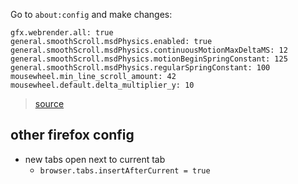 Go to `about:config` and make changes:

```
gfx.webrender.all: true
general.smoothScroll.msdPhysics.enabled: true
general.smoothScroll.msdPhysics.continuousMotionMaxDeltaMS: 12
general.smoothScroll.msdPhysics.motionBeginSpringConstant: 125
general.smoothScroll.msdPhysics.regularSpringConstant: 100
mousewheel.min_line_scroll_amount: 42
mousewheel.default.delta_multiplier_y: 10
```

> [source](https://www.reddit.com/r/firefox/comments/mq9g52/linux_firefox_performancemacos_like_mouse_wheel/)

## other firefox config

* new tabs open next to current tab
  * `browser.tabs.insertAfterCurrent = true`
